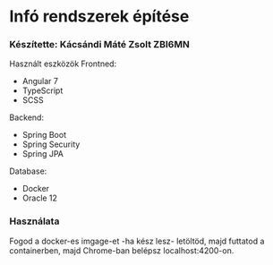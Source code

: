 # Infó rendszerek építése
### Készítette: Kácsándi Máté Zsolt ZBI6MN

Használt eszközök
Frontned:
- Angular 7
- TypeScript
- SCSS

Backend:
- Spring Boot
- Spring Security
- Spring JPA

Database:
- Docker
- Oracle 12

### Használata

Fogod a docker-es imgage-et -ha kész lesz- letöltöd, majd futtatod a containerben, majd Chrome-ban belépsz localhost:4200-on.
